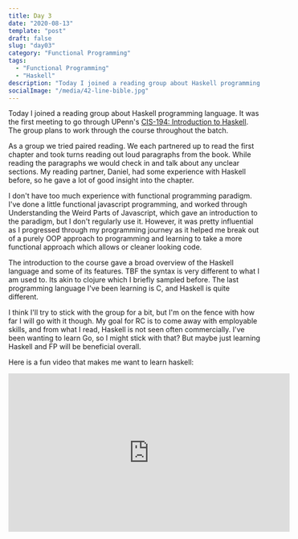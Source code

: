 ```yaml
---
title: Day 3
date: "2020-08-13"
template: "post"
draft: false
slug: "day03"
category: "Functional Programming"
tags:
  - "Functional Programming"
  - "Haskell"
description: "Today I joined a reading group about Haskell programming langage."
socialImage: "/media/42-line-bible.jpg"
---
```


Today I joined a reading group about Haskell programming language. It was the first meeting to go through UPenn's [CIS-194: Introduction to Haskell](https://www.seas.upenn.edu/%7Ecis194/spring13/lectures.html). The group plans to work through the course throughout the batch. 

As a group we tried paired reading. We each partnered up to read the first chapter and took turns reading out loud paragraphs from the book. While reading the paragraphs we would check in and talk about any unclear sections. My reading partner, Daniel, had some experience with Haskell before, so he gave a lot of good insight into the chapter.

I don't have too much experience with functional programming paradigm. I've done a little functional javascript programming, and worked through Understanding the Weird Parts of Javascript, which gave an introduction to the paradigm, but I don't regularly use it. However, it was pretty influential as I progressed through my programming journey as it helped me break out of a purely OOP approach to programming and learning to take a more functional approach which allows or cleaner looking code.

The introduction to the course gave a broad overview of the Haskell language and some of its features. TBF the syntax is very different to what I am used to. Its akin to clojure which I briefly sampled before. The last programming language I've been learning is C, and Haskell is quite different.

I think I'll try to stick with the group for a bit, but I'm on the fence with how far I will go with it though. My goal for RC is to come away with employable skills, and from what I read, Haskell is not seen often commercially. I've been wanting to learn Go, so I might stick with that? But maybe just learning Haskell and FP will be beneficial overall.

Here is a fun video that makes me want to learn haskell:
<iframe width="560" height="315" src="https://www.youtube.com/embed/RqvCNb7fKsg" frameborder="0" allow="accelerometer; autoplay; encrypted-media; gyroscope; picture-in-picture" allowfullscreen></iframe>
